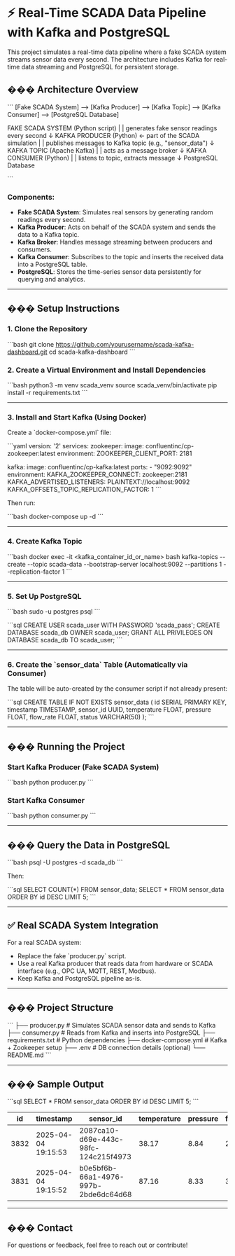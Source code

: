 # ⚡ Real-Time SCADA Data Pipeline with Kafka and PostgreSQL

This project simulates a real-time data pipeline where a fake SCADA system streams sensor data every second. The architecture includes Kafka for real-time data streaming and PostgreSQL for persistent storage.

## ��� Architecture Overview

\`\`\`
[Fake SCADA System] --> [Kafka Producer] --> [Kafka Topic] --> [Kafka Consumer] --> [PostgreSQL Database]

FAKE SCADA SYSTEM (Python script)
        |
        | generates fake sensor readings every second
        ↓
KAFKA PRODUCER (Python)  ← part of the SCADA simulation
        |
        | publishes messages to Kafka topic (e.g., "sensor_data")
        ↓
KAFKA TOPIC (Apache Kafka)
        |
        | acts as a message broker
        ↓
KAFKA CONSUMER (Python)
        |
        | listens to topic, extracts message
        ↓
PostgreSQL Database

\`\`\`

### Components:

- **Fake SCADA System**: Simulates real sensors by generating random readings every second.
- **Kafka Producer**: Acts on behalf of the SCADA system and sends the data to a Kafka topic.
- **Kafka Broker**: Handles message streaming between producers and consumers.
- **Kafka Consumer**: Subscribes to the topic and inserts the received data into a PostgreSQL table.
- **PostgreSQL**: Stores the time-series sensor data persistently for querying and analytics.

---

## ��� Setup Instructions

### 1. Clone the Repository

\`\`\`bash
git clone https://github.com/yourusername/scada-kafka-dashboard.git
cd scada-kafka-dashboard
\`\`\`

### 2. Create a Virtual Environment and Install Dependencies

\`\`\`bash
python3 -m venv scada_venv
source scada_venv/bin/activate
pip install -r requirements.txt
\`\`\`

---

### 3. Install and Start Kafka (Using Docker)

Create a \`docker-compose.yml\` file:

\`\`\`yaml
version: '2'
services:
  zookeeper:
    image: confluentinc/cp-zookeeper:latest
    environment:
      ZOOKEEPER_CLIENT_PORT: 2181

  kafka:
    image: confluentinc/cp-kafka:latest
    ports:
      - "9092:9092"
    environment:
      KAFKA_ZOOKEEPER_CONNECT: zookeeper:2181
      KAFKA_ADVERTISED_LISTENERS: PLAINTEXT://localhost:9092
      KAFKA_OFFSETS_TOPIC_REPLICATION_FACTOR: 1
\`\`\`

Then run:

\`\`\`bash
docker-compose up -d
\`\`\`

---

### 4. Create Kafka Topic

\`\`\`bash
docker exec -it <kafka_container_id_or_name> bash
kafka-topics --create --topic scada-data --bootstrap-server localhost:9092 --partitions 1 --replication-factor 1
\`\`\`

---

### 5. Set Up PostgreSQL

\`\`\`bash
sudo -u postgres psql
\`\`\`

\`\`\`sql
CREATE USER scada_user WITH PASSWORD 'scada_pass';
CREATE DATABASE scada_db OWNER scada_user;
GRANT ALL PRIVILEGES ON DATABASE scada_db TO scada_user;
\`\`\`

---

### 6. Create the \`sensor_data\` Table (Automatically via Consumer)

The table will be auto-created by the consumer script if not already present:

\`\`\`sql
CREATE TABLE IF NOT EXISTS sensor_data (
    id SERIAL PRIMARY KEY,
    timestamp TIMESTAMP,
    sensor_id UUID,
    temperature FLOAT,
    pressure FLOAT,
    flow_rate FLOAT,
    status VARCHAR(50)
);
\`\`\`

---

## ��� Running the Project

### Start Kafka Producer (Fake SCADA System)

\`\`\`bash
python producer.py
\`\`\`

### Start Kafka Consumer

\`\`\`bash
python consumer.py
\`\`\`

---

## ��� Query the Data in PostgreSQL

\`\`\`bash
psql -U postgres -d scada_db
\`\`\`

Then:

\`\`\`sql
SELECT COUNT(*) FROM sensor_data;
SELECT * FROM sensor_data ORDER BY id DESC LIMIT 5;
\`\`\`

---

## ✅ Real SCADA System Integration

For a real SCADA system:
- Replace the fake \`producer.py\` script.
- Use a real Kafka producer that reads data from hardware or SCADA interface (e.g., OPC UA, MQTT, REST, Modbus).
- Keep Kafka and PostgreSQL pipeline as-is.

---

## ��� Project Structure

\`\`\`
├── producer.py         # Simulates SCADA sensor data and sends to Kafka
├── consumer.py         # Reads from Kafka and inserts into PostgreSQL
├── requirements.txt    # Python dependencies
├── docker-compose.yml  # Kafka + Zookeeper setup
├── .env                # DB connection details (optional)
└── README.md
\`\`\`

---

## ��� Sample Output

\`\`\`sql
SELECT * FROM sensor_data ORDER BY id DESC LIMIT 5;
\`\`\`

| id   | timestamp           | sensor_id                            | temperature | pressure | flow_rate | status  |
|------|---------------------|---------------------------------------|-------------|----------|-----------|---------|
| 3832 | 2025-04-04 19:15:53 | 2087ca10-d69e-443c-98fc-124c215f4973 | 38.17       | 8.84     | 2.62      | WARNING |
| 3831 | 2025-04-04 19:15:52 | b0e5bf6b-66a1-4976-997b-2bde6dc64d68 | 87.16       | 8.33     | 3.17      | NORMAL  |

---

## ��� Contact

For questions or feedback, feel free to reach out or contribute!
